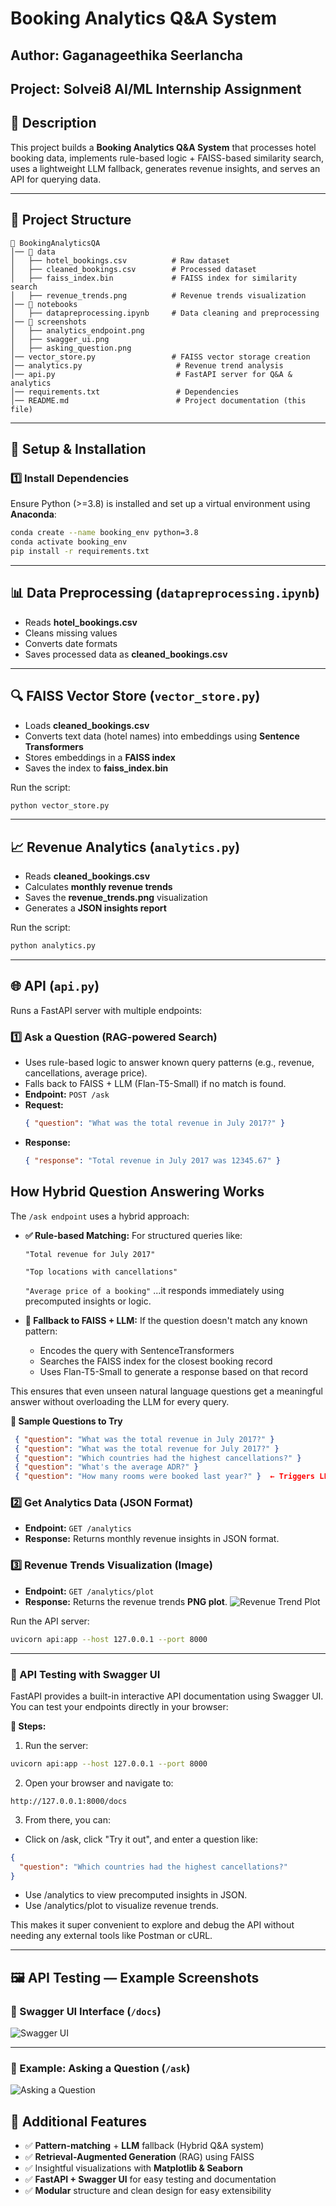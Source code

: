 # Booking Analytics Q&A System

## Author: Gaganageethika Seerlancha 
## Project: Solvei8 AI/ML Internship Assignment  

## 📌 Description  
This project builds a **Booking Analytics Q&A System** that processes hotel booking data, implements rule-based logic + FAISS-based similarity search, uses a lightweight LLM fallback, generates revenue insights, and serves an API for querying data.

---

## 📂 Project Structure  

```
📁 BookingAnalyticsQA
│── 📁 data
│   ├── hotel_bookings.csv          # Raw dataset
│   ├── cleaned_bookings.csv        # Processed dataset
│   ├── faiss_index.bin             # FAISS index for similarity search
│   ├── revenue_trends.png          # Revenue trends visualization
│── 📁 notebooks
│   ├── datapreprocessing.ipynb     # Data cleaning and preprocessing
│── 📁 screenshots
│   ├── analytics_endpoint.png      
│   ├── swagger_ui.png              
│   ├── asking_question.png         
│── vector_store.py                 # FAISS vector storage creation
│── analytics.py                     # Revenue trend analysis
│── api.py                           # FastAPI server for Q&A & analytics
│── requirements.txt                 # Dependencies
│── README.md                        # Project documentation (this file)
```

---

## 🔧 Setup & Installation  

### 1️⃣ Install Dependencies  
Ensure Python (>=3.8) is installed and set up a virtual environment using **Anaconda**:

```bash
conda create --name booking_env python=3.8
conda activate booking_env
pip install -r requirements.txt
```

---

## 📊 Data Preprocessing (`datapreprocessing.ipynb`)
- Reads **hotel_bookings.csv**
- Cleans missing values
- Converts date formats
- Saves processed data as **cleaned_bookings.csv**

---

## 🔍 FAISS Vector Store (`vector_store.py`)
- Loads **cleaned_bookings.csv**
- Converts text data (hotel names) into embeddings using **Sentence Transformers**
- Stores embeddings in a **FAISS index**
- Saves the index to **faiss_index.bin**

Run the script:  
```bash
python vector_store.py
```

---

## 📈 Revenue Analytics (`analytics.py`)
- Reads **cleaned_bookings.csv**
- Calculates **monthly revenue trends**
- Saves the **revenue_trends.png** visualization
- Generates a **JSON insights report**

Run the script:  
```bash
python analytics.py
```

---

## 🌐 API (`api.py`)
Runs a FastAPI server with multiple endpoints:

### 1️⃣ Ask a Question (RAG-powered Search)
- Uses rule-based logic to answer known query patterns (e.g., revenue, cancellations, average price).
- Falls back to FAISS + LLM (Flan-T5-Small) if no match is found.
- **Endpoint:** `POST /ask`
- **Request:**  
  ```json
  { "question": "What was the total revenue in July 2017?" }
  ```
- **Response:**  
  ```json
  { "response": "Total revenue in July 2017 was 12345.67" }
  ```
## How Hybrid Question Answering Works
The `/ask endpoint` uses a hybrid approach:

- **✅ Rule-based Matching:**
For structured queries like:

  `"Total revenue for July 2017"`

  `"Top locations with cancellations"`

  `"Average price of a booking"`
  ...it responds immediately using precomputed insights or logic.

- **🔄 Fallback to FAISS + LLM:**
If the question doesn't match any known pattern:
    - Encodes the query with SentenceTransformers
    - Searches the FAISS index for the closest booking record
    - Uses Flan-T5-Small to generate a response based on that record

This ensures that even unseen natural language questions get a meaningful answer without overloading the LLM for every query.

**🧪 Sample Questions to Try**
 ```json
  { "question": "What was the total revenue in July 2017?" }
  { "question": "What was the total revenue for July 2017?" }
  { "question": "Which countries had the highest cancellations?" }
  { "question": "What's the average ADR?" }
  { "question": "How many rooms were booked last year?" }  ← Triggers LLM fallback
  ```

### 2️⃣ Get Analytics Data (JSON Format)
- **Endpoint:** `GET /analytics`
- **Response:** Returns monthly revenue insights in JSON format.

### 3️⃣ Revenue Trends Visualization (Image)
- **Endpoint:** `GET /analytics/plot`
- **Response:** Returns the revenue trends **PNG plot**.
 ![Revenue Trend Plot](data/revenue_trends.png)

Run the API server:

```bash
uvicorn api:app --host 127.0.0.1 --port 8000
```
--- 
### **🧪 API Testing with Swagger UI**
FastAPI provides a built-in interactive API documentation using Swagger UI. You can test your endpoints directly in your browser:

**📍 Steps:**
1. Run the server:
```bash
uvicorn api:app --host 127.0.0.1 --port 8000
```
2. Open your browser and navigate to:
```arduino
http://127.0.0.1:8000/docs
```
3. From there, you can:
  - Click on /ask, click "Try it out", and enter a question like:
  ```json
  {
    "question": "Which countries had the highest cancellations?"
  }
  ```
  - Use /analytics to view precomputed insights in JSON.
  - Use /analytics/plot to visualize revenue trends.

This makes it super convenient to explore and debug the API without needing any external tools like Postman or cURL.

---

## 🖼️ API Testing — Example Screenshots

### 🔹 Swagger UI Interface (`/docs`)
![Swagger UI](screenshots/swagger_ui.png)

---

### 🔹 Example: Asking a Question (`/ask`)
![Asking a Question](screenshots/asking_question.png)

## 🚀 Additional Features  
- ✅  **Pattern-matching** + **LLM** fallback (Hybrid Q&A system)
- ✅  **Retrieval-Augmented Generation** (RAG) using FAISS
- ✅  Insightful visualizations with **Matplotlib & Seaborn**
- ✅  **FastAPI + Swagger UI** for easy testing and documentation
- ✅  **Modular** structure and clean design for easy extensibility

  

